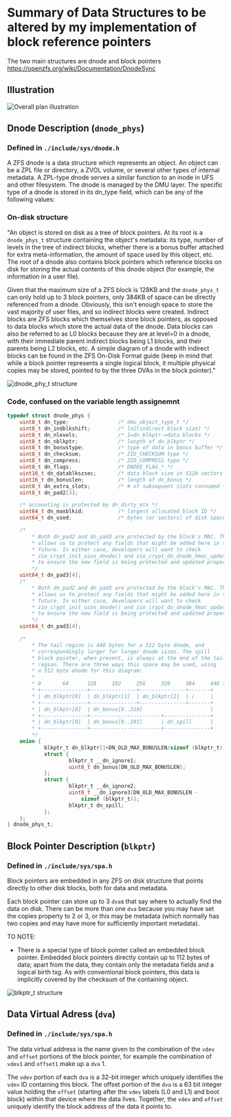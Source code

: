 # Summary of Data Structures to be altered by my implementation of block reference pointers

The two main structures are dnode and block pointers
https://openzfs.org/wiki/Documentation/DnodeSync

## Illustration

![Overall plan illustration](./approach.jpg "My Approach")

## Dnode Description (`dnode_phys`)

### Defined in `./include/sys/dnode.h`

A ZFS dnode is a data structure which represents an object. An object can be a ZPL file or directory, a ZVOL volume, or several other types of internal metadata. A ZPL-type dnode serves a similar function to an inode in UFS and other filesystem. The dnode is managed by the DMU layer. The specific type of a dnode is stored in its dn_type field, which can be any of the following values:

### On-disk structure

"An object is stored on disk as a tree of block pointers. At its root is a `dnode_phys_t` structure containing the object's metadata: its type, number of levels in the tree of indirect blocks, whether there is a bonus buffer attached for extra meta-information, the amount of space used by this object, etc. The root of a dnode also contains block pointers which reference blocks on disk for storing the actual contents of this dnode object (for example, the information in a user file).

Given that the maximum size of a ZFS block is 128KB and the `dnode_phys_t` can only hold up to 3 block pointers, only 384KB of space can be directly referenced from a dnode. Obviously, this isn't enough space to store the vast majority of user files, and so indirect blocks were created. Indirect blocks are ZFS blocks which themselves store block pointers, as opposed to data blocks which store the actual data of the dnode. Data blocks can also be referred to as L0 blocks because they are at level=0 in a dnode, with their immediate parent indirect blocks being L1 blocks, and their parents being L2 blocks, etc. A simple diagram of a dnode with indirect blocks can be found in the ZFS On-Disk Format guide (keep in mind that while a block pointer represents a single logical block, it multiple physical copies may be stored, pointed to by the three DVAs in the block pointer)."

![dnode_phy_t structure](./dnode_phy_t.png)

### Code, confused on the variable length assignemnt

```c
typedef struct dnode_phys {
    uint8_t dn_type;                /* dmu_object_type_t */
    uint8_t dn_indblkshift;         /* ln2(indirect block size) */
    uint8_t dn_nlevels;             /* 1=dn_blkptr->data blocks */
    uint8_t dn_nblkptr;             /* length of dn_blkptr */
    uint8_t dn_bonustype;           /* type of data in bonus buffer */
    uint8_t dn_checksum;            /* ZIO_CHECKSUM type */
    uint8_t dn_compress;            /* ZIO_COMPRESS type */
    uint8_t dn_flags;               /* DNODE_FLAG_* */
    uint16_t dn_datablkszsec;       /* data block size in 512b sectors */
    uint16_t dn_bonuslen;           /* length of dn_bonus */
    uint8_t dn_extra_slots;         /* # of subsequent slots consumed */
    uint8_t dn_pad2[3];

    /* accounting is protected by dn_dirty_mtx */
    uint64_t dn_maxblkid;           /* largest allocated block ID */
    uint64_t dn_used;               /* bytes (or sectors) of disk space */

    /*
        * Both dn_pad2 and dn_pad3 are protected by the block's MAC. This
        * allows us to protect any fields that might be added here in the
        * future. In either case, developers will want to check
        * zio_crypt_init_uios_dnode() and zio_crypt_do_dnode_hmac_updates()
        * to ensure the new field is being protected and updated properly.
        */
    uint64_t dn_pad3[4];
    /*
        * Both dn_pad2 and dn_pad3 are protected by the block's MAC. This
        * allows us to protect any fields that might be added here in the
        * future. In either case, developers will want to check
        * zio_crypt_init_uios_dnode() and zio_crypt_do_dnode_hmac_updates()
        * to ensure the new field is being protected and updated properly.
        */
    uint64_t dn_pad3[4];

    /*
        * The tail region is 448 bytes for a 512 byte dnode, and
        * correspondingly larger for larger dnode sizes. The spill
        * block pointer, when present, is always at the end of the tail
        * region. There are three ways this space may be used, using
        * a 512 byte dnode for this diagram:
        *
        * 0       64      128     192     256     320     384     448 (offset)
        * +---------------+---------------+---------------+-------+
        * | dn_blkptr[0]  | dn_blkptr[1]  | dn_blkptr[2]  | /     |
        * +---------------+---------------+---------------+-------+
        * | dn_blkptr[0]  | dn_bonus[0..319]                      |
        * +---------------+-----------------------+---------------+
        * | dn_blkptr[0]  | dn_bonus[0..191]      | dn_spill      |
        * +---------------+-----------------------+---------------+
        */
    union {
            blkptr_t dn_blkptr[1+DN_OLD_MAX_BONUSLEN/sizeof (blkptr_t)];
            struct {
                    blkptr_t __dn_ignore1;
                    uint8_t dn_bonus[DN_OLD_MAX_BONUSLEN];
            };
            struct {
                    blkptr_t __dn_ignore2;
                    uint8_t __dn_ignore3[DN_OLD_MAX_BONUSLEN -
                        sizeof (blkptr_t)];
                    blkptr_t dn_spill;
            };
    };
} dnode_phys_t;
```

## Block Pointer Description (`blkptr`)

### Defined in `./include/sys/spa.h`

Block pointers are embedded in any ZFS on disk structure that points directly to other disk blocks, both for data and metadata.

Each block pointer can store up to 3 `dva`s that say where to actually find the data on disk. There can be more than one `dva` because you may have set the copies property to 2 or 3, or this may be metadata (which normally has two copies and may have more for sufficiently important metadata).

TO NOTE: 
- There is a special type of block pointer called an embedded block pointer. Embedded block pointers directly contain up to 112 bytes of data; apart from the data, they contain only the metadata fields and a logical birth txg. As with conventional block pointers, this data is implicitly covered by the checksum of the containing object.

![blkptr_t structure](./blkptr_t.png)

## Data Virtual Adress (`dva`)

### Defined in `./include/sys/spa.h`

The data virtual address is the name given to the combination of the `vdev` and `offset` portions of the block pointer, for example the combination of `vdev1` and `offset1` make up a `dva` 1.

The `vdev` portion of each `dva` is a 32-bit integer which uniquely identifies the `vdev` ID containing this block. The offset portion of the `dva` is a 63 bit integer value holding the `offset` (starting after the `vdev` labels (L0 and L1) and boot block) within that device where the data lives. Together, the `vdev` and `offset` uniquely identify the block address of the data it points to.
